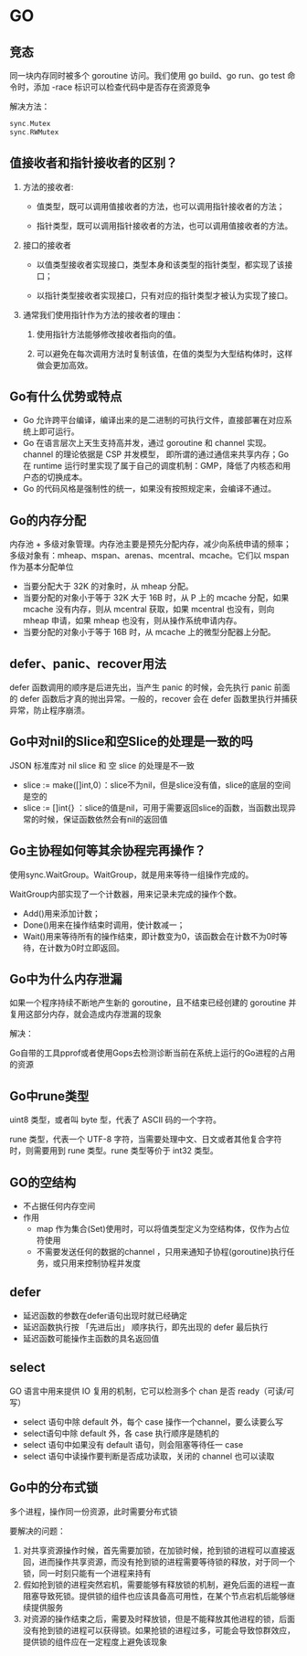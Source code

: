 # GO

## 竞态

同一块内存同时被多个 goroutine 访问。我们使用 go build、go run、go test 命令时，添加 -race 标识可以检查代码中是否存在资源竞争

解决方法：
```go
sync.Mutex
sync.RWMutex
```

## 值接收者和指针接收者的区别？
1. 方法的接收者:

   - 值类型，既可以调用值接收者的方法，也可以调用指针接收者的方法；

   - 指针类型，既可以调用指针接收者的方法，也可以调用值接收者的方法。

2. 接口的接收者

   - 以值类型接收者实现接口，类型本身和该类型的指针类型，都实现了该接口；

   - 以指针类型接收者实现接口，只有对应的指针类型才被认为实现了接口。


3. 通常我们使用指针作为方法的接收者的理由：

   1. 使用指针方法能够修改接收者指向的值。

   2. 可以避免在每次调用方法时复制该值，在值的类型为大型结构体时，这样做会更加高效。


## Go有什么优势或特点
- Go 允许跨平台编译，编译出来的是二进制的可执行文件，直接部署在对应系统上即可运行。
- Go 在语言层次上天生支持高并发，通过 goroutine 和 channel 实现。channel 的理论依据是 CSP 并发模型， 即所谓的通过通信来共享内存；Go 在 runtime 运行时里实现了属于自己的调度机制：GMP，降低了内核态和用户态的切换成本。
- Go 的代码风格是强制性的统一，如果没有按照规定来，会编译不通过。

## Go的内存分配

内存池 + 多级对象管理。内存池主要是预先分配内存，减少向系统申请的频率；多级对象有：mheap、mspan、arenas、mcentral、mcache。它们以 mspan 作为基本分配单位

- 当要分配大于 32K 的对象时，从 mheap 分配。
- 当要分配的对象小于等于 32K 大于 16B 时，从 P 上的 mcache 分配，如果 mcache 没有内存，则从 mcentral 获取，如果 mcentral 也没有，则向 mheap 申请，如果 mheap 也没有，则从操作系统申请内存。
- 当要分配的对象小于等于 16B 时，从 mcache 上的微型分配器上分配。

## defer、panic、recover用法
defer 函数调用的顺序是后进先出，当产生 panic 的时候，会先执行 panic 前面的 defer 函数后才真的抛出异常。一般的，recover 会在 defer 函数里执行并捕获异常，防止程序崩溃。

## Go中对nil的Slice和空Slice的处理是一致的吗

JSON 标准库对 nil slice 和 空 slice 的处理是不一致
- slice := make([]int,0）：slice不为nil，但是slice没有值，slice的底层的空间是空的
- slice := []int{} ：slice的值是nil，可用于需要返回slice的函数，当函数出现异常的时候，保证函数依然会有nil的返回值

## Go主协程如何等其余协程完再操作？

使用sync.WaitGroup。WaitGroup，就是用来等待一组操作完成的。

WaitGroup内部实现了一个计数器，用来记录未完成的操作个数。
- Add()用来添加计数；
- Done()用来在操作结束时调用，使计数减一；
-  Wait()用来等待所有的操作结束，即计数变为0，该函数会在计数不为0时等待，在计数为0时立即返回。

## Go中为什么内存泄漏

如果一个程序持续不断地产生新的 goroutine，且不结束已经创建的 goroutine 并复用这部分内存，就会造成内存泄漏的现象

解决：

Go自带的工具pprof或者使用Gops去检测诊断当前在系统上运行的Go进程的占用的资源


## Go中rune类型


uint8 类型，或者叫 byte 型，代表了 ASCII 码的一个字符。


rune 类型，代表一个 UTF-8 字符，当需要处理中文、日文或者其他复合字符时，则需要用到 rune 类型。rune 类型等价于 int32 类型。


## GO的空结构

- 不占据任何内存空间
- 作用
  - map 作为集合(Set)使用时，可以将值类型定义为空结构体，仅作为占位符使用
  - 不需要发送任何的数据的channel ，只用来通知子协程(goroutine)执行任务，或只用来控制协程并发度


## defer

- 延迟函数的参数在defer语句出现时就已经确定
- 延迟函数执行按 「先进后出」 顺序执行，即先出现的 defer 最后执行
- 延迟函数可能操作主函数的具名返回值

## select

GO 语言中用来提供 IO 复用的机制，它可以检测多个 chan 是否 ready（可读/可写）

- select 语句中除 default 外，每个 case 操作一个channel，要么读要么写
- select语句中除 default 外，各 case 执行顺序是随机的
- select 语句中如果没有 default 语句，则会阻塞等待任一 case
- select 语句中读操作要判断是否成功读取，关闭的 channel 也可以读取


## Go中的分布式锁

多个进程，操作同一份资源，此时需要分布式锁

要解决的问题：

1. 对共享资源操作时候，首先需要加锁，在加锁时候，抢到锁的进程可以直接返回，进而操作共享资源，而没有抢到锁的进程需要等待锁的释放，对于同一个锁，同一时刻只能有一个进程来持有
2. 假如抢到锁的进程突然宕机，需要能够有释放锁的机制，避免后面的进程一直阻塞导致死锁。提供锁的组件也应该具备高可用性，在某个节点宕机后能够继续提供服务
3. 对资源的操作结束之后，需要及时释放锁，但是不能释放其他进程的锁，后面没有抢到锁的进程可以获得锁。如果抢锁的进程过多，可能会导致惊群效应，提供锁的组件应在一定程度上避免该现象



